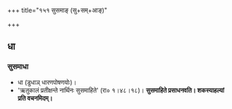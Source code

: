 +++
title="१५१ सुसमाङ् (सु+सम्+आङ्)"

+++

## धा
### सुसमाधा
- धा (डुधाञ् धारणपोषणयोः)।  
- 'ऋतुकालं प्रतीक्षन्ते नार्थिनः सुसमाहिते' (रा० १।४८।१८)।  **सुसमाहिते प्रसाधनवति। शकस्याहल्यां प्रति वचनमिदम्।**
